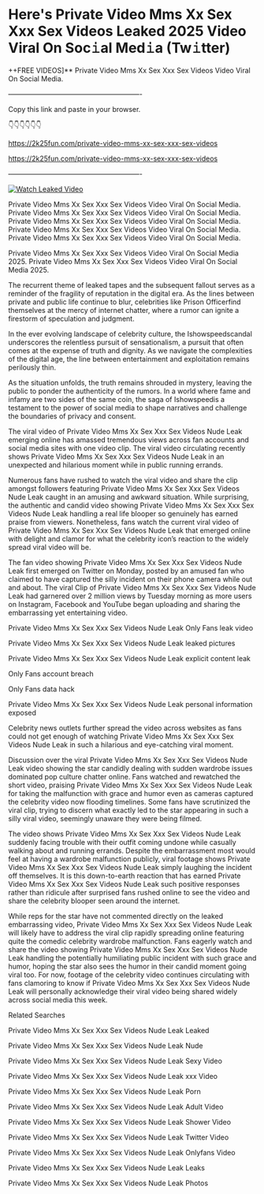 # Here's Private Video Mms Xx Sex Xxx Sex Videos Leaked 2025 Video Viral On Soc𝚒al Med𝚒a (Tw𝚒tter)

++FREE VIDEOS]** Private Video Mms Xx Sex Xxx Sex Videos Video Viral On Social Media.

———————————————————-

Copy this link and paste in your browser.

👇👇👇👇👇👇

https://2k25fun.com/private-video-mms-xx-sex-xxx-sex-videos

https://2k25fun.com/private-video-mms-xx-sex-xxx-sex-videos

———————————————————-

[![Watch Leaked Video](https://miro.medium.com/v2/resize:fit:828/format:webp/1*cilzJN44JGOrTw9NJCrNHA.gif "Watch Leaked Video")](https://2k25fun.com/private-video-mms-xx-sex-xxx-sex-videos)

Private Video Mms Xx Sex Xxx Sex Videos Video Viral On Social Media. Private Video Mms Xx Sex Xxx Sex Videos Video Viral On Social Media. Private Video Mms Xx Sex Xxx Sex Videos Video Viral On Social Media. Private Video Mms Xx Sex Xxx Sex Videos Video Viral On Social Media. Private Video Mms Xx Sex Xxx Sex Videos Video Viral On Social Media.

Private Video Mms Xx Sex Xxx Sex Videos Video Viral On Social Media 2025. Private Video Mms Xx Sex Xxx Sex Videos Video Viral On Social Media 2025.

The recurrent theme of leaked tapes and the subsequent fallout serves as a reminder of the fragility of reputation in the digital era. As the lines between private and public life continue to blur, celebrities like Prison Officerfind themselves at the mercy of internet chatter, where a rumor can ignite a firestorm of speculation and judgment.

In the ever evolving landscape of celebrity culture, the Ishowspeedscandal underscores the relentless pursuit of sensationalism, a pursuit that often comes at the expense of truth and dignity. As we navigate the complexities of the digital age, the line between entertainment and exploitation remains perilously thin.

As the situation unfolds, the truth remains shrouded in mystery, leaving the public to ponder the authenticity of the rumors. In a world where fame and infamy are two sides of the same coin, the saga of Ishowspeedis a testament to the power of social media to shape narratives and challenge the boundaries of privacy and consent.

The viral video of Private Video Mms Xx Sex Xxx Sex Videos Nude Leak emerging online has amassed tremendous views across fan accounts and social media sites with one video clip. The viral video circulating recently shows Private Video Mms Xx Sex Xxx Sex Videos Nude Leak in an unexpected and hilarious moment while in public running errands.

Numerous fans have rushed to watch the viral video and share the clip amongst followers featuring Private Video Mms Xx Sex Xxx Sex Videos Nude Leak caught in an amusing and awkward situation. While surprising, the authentic and candid video showing Private Video Mms Xx Sex Xxx Sex Videos Nude Leak handling a real life blooper so genuinely has earned praise from viewers. Nonetheless, fans watch the current viral video of Private Video Mms Xx Sex Xxx Sex Videos Nude Leak that emerged online with delight and clamor for what the celebrity icon’s reaction to the widely spread viral video will be.

The fan video showing Private Video Mms Xx Sex Xxx Sex Videos Nude Leak first emerged on Twitter on Monday, posted by an amused fan who claimed to have captured the silly incident on their phone camera while out and about. The viral Clip of Private Video Mms Xx Sex Xxx Sex Videos Nude Leak had garnered over 2 million views by Tuesday morning as more users on Instagram, Facebook and YouTube began uploading and sharing the embarrassing yet entertaining video.

Private Video Mms Xx Sex Xxx Sex Videos Nude Leak Only Fans leak video

Private Video Mms Xx Sex Xxx Sex Videos Nude Leak leaked pictures

Private Video Mms Xx Sex Xxx Sex Videos Nude Leak explicit content leak

Only Fans account breach

Only Fans data hack

Private Video Mms Xx Sex Xxx Sex Videos Nude Leak personal information exposed

Celebrity news outlets further spread the video across websites as fans could not get enough of watching Private Video Mms Xx Sex Xxx Sex Videos Nude Leak in such a hilarious and eye-catching viral moment.

Discussion over the viral Private Video Mms Xx Sex Xxx Sex Videos Nude Leak video showing the star candidly dealing with sudden wardrobe issues dominated pop culture chatter online. Fans watched and rewatched the short video, praising Private Video Mms Xx Sex Xxx Sex Videos Nude Leak for taking the malfunction with grace and humor even as cameras captured the celebrity video now flooding timelines. Some fans have scrutinized the viral clip, trying to discern what exactly led to the star appearing in such a silly viral video, seemingly unaware they were being filmed.

The video shows Private Video Mms Xx Sex Xxx Sex Videos Nude Leak suddenly facing trouble with their outfit coming undone while casually walking about and running errands. Despite the embarrassment most would feel at having a wardrobe malfunction publicly, viral footage shows Private Video Mms Xx Sex Xxx Sex Videos Nude Leak simply laughing the incident off themselves. It is this down-to-earth reaction that has earned Private Video Mms Xx Sex Xxx Sex Videos Nude Leak such positive responses rather than ridicule after surprised fans rushed online to see the video and share the celebrity blooper seen around the internet.

While reps for the star have not commented directly on the leaked embarrassing video, Private Video Mms Xx Sex Xxx Sex Videos Nude Leak will likely have to address the viral clip rapidly spreading online featuring quite the comedic celebrity wardrobe malfunction. Fans eagerly watch and share the video showing Private Video Mms Xx Sex Xxx Sex Videos Nude Leak handling the potentially humiliating public incident with such grace and humor, hoping the star also sees the humor in their candid moment going viral too. For now, footage of the celebrity video continues circulating with fans clamoring to know if Private Video Mms Xx Sex Xxx Sex Videos Nude Leak will personally acknowledge their viral video being shared widely across social media this week.

Related Searches

Private Video Mms Xx Sex Xxx Sex Videos Nude Leak Leaked

Private Video Mms Xx Sex Xxx Sex Videos Nude Leak Nude

Private Video Mms Xx Sex Xxx Sex Videos Nude Leak Sexy Video

Private Video Mms Xx Sex Xxx Sex Videos Nude Leak xxx Video

Private Video Mms Xx Sex Xxx Sex Videos Nude Leak Porn

Private Video Mms Xx Sex Xxx Sex Videos Nude Leak Adult Video

Private Video Mms Xx Sex Xxx Sex Videos Nude Leak Shower Video

Private Video Mms Xx Sex Xxx Sex Videos Nude Leak Twitter Video

Private Video Mms Xx Sex Xxx Sex Videos Nude Leak Onlyfans Video

Private Video Mms Xx Sex Xxx Sex Videos Nude Leak Leaks

Private Video Mms Xx Sex Xxx Sex Videos Nude Leak Photos